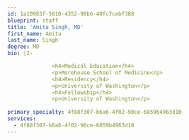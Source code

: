 ```yaml
---
id: 1a10983f-5610-4352-98b6-40fc7cebf388
blueprint: staff
title: 'Amita Singh, MD'
first_name: Amita
last_name: Singh
degree: MD
bio: |2-

              <h4>Medical Education</h4>
              <p>Morehouse School of Medicine</p>
              <h4>Residency</h4>
              <p>University of Washington</p>
              <h4>Fellowship</h4>
              <p>University of Washington</p>
          
primary_specialty: 4f88f307-b6a6-4f02-90ce-6859b4963d10
services:
  - 4f88f307-b6a6-4f02-90ce-6859b4963d10
---
```


